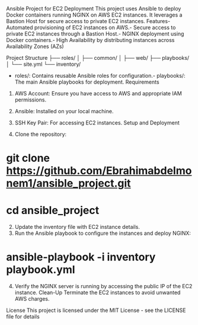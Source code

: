 Ansible Project for EC2 Deployment
 This project uses Ansible to deploy Docker containers running NGINX on AWS EC2 instances. 
It leverages a Bastion Host for secure access to private EC2 instances.
 Features- Automated provisioning of EC2 instances on AWS.- Secure access to private EC2 instances through a Bastion Host.- NGINX deployment using Docker containers.- High Availability by distributing instances across Availability Zones (AZs)


 Project Structure
 ├── roles/
│   ├── common/
│   ├── web/
├── playbooks/
│   └── site.yml
└── inventory/


- roles/: Contains reusable Ansible roles for configuration.- playbooks/: The main Ansible playbooks for deployment.
 Requirements
 1. AWS Account: Ensure you have access to AWS and appropriate IAM permissions.
 2. Ansible: Installed on your local machine.
 3. SSH Key Pair: For accessing EC2 instances.
Setup and Deployment

 1. Clone the repository:
#    git clone https://github.com/Ebrahimabdelmonem1/ansible_project.git
#   cd ansible_project
 2. Update the inventory file with EC2 instance details.
 3. Run the Ansible playbook to configure the instances and deploy NGINX:
#    ansible-playbook -i inventory playbook.yml
 4. Verify the NGINX server is running by accessing the public IP of the EC2 instance.
 Clean-Up
 Terminate the EC2 instances to avoid unwanted AWS charges.

 License
 This project is licensed under the MIT License - see the LICENSE file for details
